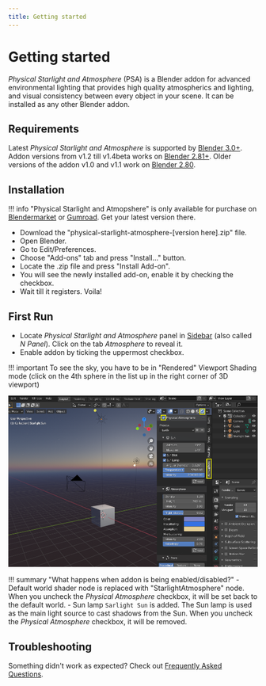 ```yaml
---
title: Getting started
---
```


# Getting started

_Physical Starlight and Atmosphere_ (PSA)  is a Blender addon for advanced environmental lighting that provides high quality atmospherics
and lighting, and visual consistency between every object in your scene. It can be installed as any other Blender addon.
## Requirements

Latest _Physical Starlight and Atmosphere_ is supported by [Blender 3.0+](https://www.blender.org/).
Addon versions from v1.2 till v1.4beta works on [Blender 2.81+](https://www.blender.org/).
Older versions of the addon v1.0 and v1.1 work on [Blender 2.80](https://www.blender.org/).

## Installation

!!! info
    "Physical Starlight and Atmopshere" is only available for purchase on
    [Blendermarket](https://blendermarket.com/products/physical-starlight-and-atmosphere) or [Gumroad](https://gumroad.com/l/PSaA).
    Get your latest version there.

- Download the "physical-starlight-atmosphere-[version here].zip" file.
- Open Blender.
- Go to Edit/Preferences. 
- Choose "Add-ons" tab and press "Install..." button. 
- Locate the .zip file and press "Install Add-on".
- You will see the newly installed add-on, enable it by checking the checkbox. 
- Wait till it registers. Voila!

## First Run
- Locate _Physical Starlight and Atmosphere_ panel in [Sidebar](https://docs.blender.org/manual/en/latest/interface/window_system/regions.html#sidebar)
(also called _N Panel_). Click on the tab _Atmosphere_ to reveal it.
- Enable addon by ticking the uppermost checkbox.

 
!!! important
    To see the sky, you have to be in "Rendered" Viewport Shading mode (click on the 4th sphere in the list up in the right corner of 3D viewport)

[![First Run](img/first-run.png)](img/first-run.png)

!!! summary "What happens when addon is being enabled/disabled?"
    - Default world shader node is replaced with "StarlightAtmosphere" node. When you uncheck the _Physical Atmosphere_ checkbox, it will be set back to the default world.
    - Sun lamp `Sarlight Sun` is added. The Sun lamp is used as the main light source to cast shadows from the Sun. When you uncheck the _Physical Atmosphere_ checkbox, it will be removed.

## Troubleshooting

Something didn't work as expected? Check out [Frequently Asked Questions](/psa/faq/). 








